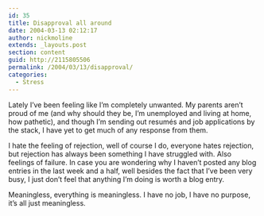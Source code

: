 ```yaml
---
id: 35
title: Disapproval all around
date: 2004-03-13 02:12:17
author: nickmoline
extends: _layouts.post
section: content
guid: http://2115805506
permalink: /2004/03/13/disapproval/
categories:
  - Stress
---
```

Lately I&#8217;ve been feeling like I&#8217;m completely unwanted. My parents aren&#8217;t proud of me (and why should they be, I&#8217;m unemployed and living at home, how pathetic), and though I&#8217;m sending out resumés and job applications by the stack, I have yet to get much of any response from them.

I hate the feeling of rejection, well of course I do, everyone hates rejection, but rejection has always been something I have struggled with. Also feelings of failure. In case you are wondering why I haven&#8217;t posted any blog entries in the last week and a half, well besides the fact that I&#8217;ve been very busy, I just don&#8217;t feel that anything I&#8217;m doing is worth a blog entry.

Meaningless, everything is meaningless. I have no job, I have no purpose, it&#8217;s all just meaningless.
